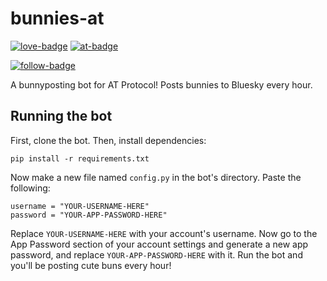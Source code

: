 # bunnies-at

[![love-badge][]][love] [![at-badge][]][at]

[![follow-badge][]][follow]

A bunnyposting bot for AT Protocol! Posts bunnies to Bluesky every hour.

## Running the bot

First, clone the bot. Then, install dependencies:

```
pip install -r requirements.txt
```

Now make a new file named `config.py` in the bot's directory. Paste the following:

```
username = "YOUR-USERNAME-HERE"
password = "YOUR-APP-PASSWORD-HERE"
```

Replace `YOUR-USERNAME-HERE` with your account's username. Now go to the App Password section of your account settings and generate a new app password, and replace `YOUR-APP-PASSWORD-HERE` with it. Run the bot and you'll be posting cute buns every hour!


[love]: https://lillie2523.carrd.co
[love-badge]: https://custom-icon-badges.herokuapp.com/badge/-Made%20with%20love...-555555?style=for-the-badge&logo=heart

[at]: https://docs.bsky.app/
[at-badge]: https://custom-icon-badges.herokuapp.com/badge/-...and%20ATProto-555555?style=for-the-badge&logo=atproto

[follow]: https://bsky.app/profile/bunniesio.bsky.social
[follow-badge]: https://custom-icon-badges.herokuapp.com/badge/-follow%20%40bunniesio.bsky.social-555555?style=for-the-badge&logo=bluesky
